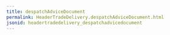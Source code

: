 ```yaml
---
title: despatchAdviceDocument
permalink: HeaderTradeDelivery.despatchAdviceDocument.html
jsonid: headertradedelivery_despatchadvicedocument
---
```

